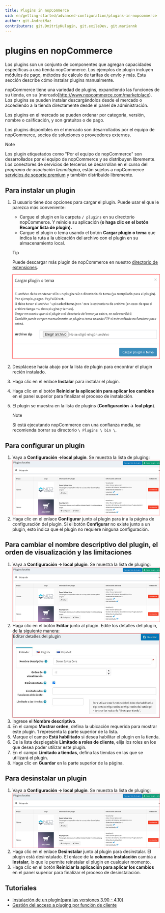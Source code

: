 ```yaml
---
title: Plugins in nopCommerce
uid: en/getting-started/advanced-configuration/plugins-in-nopcommerce
author: git.AndreiMaz
contributors: git.DmitriyKulagin, git.exileDev, git.mariannk
---
```


# plugins en nopCommerce

Los plugins son un conjunto de componentes que agregan capacidades específicas a una tienda nopCommerce. Los ejemplos de plugin incluyen módulos de pago, métodos de cálculo de tarifas de envío y más. Esta sección describe cómo instalar plugins manualmente.

nopCommerce tiene una variedad de plugins, expandiendo las funciones de su tienda, en su [mercado]http://www.nopcommerce.com/marketplace). Los plugins se pueden instalar descargándolos desde el mercado o accediendo a la tienda directamente desde el panel de administración.

Los plugins en el mercado se pueden ordenar por categoría, versión, nombre o calificación, y son gratuitos o de pago.

Los plugins disponibles en el mercado son desarrollados por el equipo de nopCommerce, socios de soluciones o proveedores externos.

> [!NOTE]
>
> Los plugin etiquetados como "Por el equipo de nopCommerce" son desarrollados por el equipo de nopCommerce y se distribuyen libremente. Los conectores de servicios de terceros se desarrollan en el curso del *programa de asociación tecnológica*, están sujetos a nopCommerce [servicios de soporte premium](http://www.nopcommerce.com/nopcommerce-premium-support-services) y también distribuido libremente.

## Para instalar un plugin

1. El usuario tiene dos opciones para cargar el plugin. Puede usar el que le parezca más conveniente:
    * Cargue el plugin  en la carpeta `/ plugins` en su directorio nopCommerce. Y reinicie su aplicación **(o haga clic en el botón Recargar lista de plugin).**
    * Cargue el plugin o tema usando el botón **Cargar plugin o tema** que indica la ruta a la ubicación del archivo con el plugin en su almacenamiento local.

    > [!TIP]
    >
    > Puede descargar más plugin de nopCommerce en nuestro [directorio de extensiones](https://www.nopcommerce.com/marketplace).

    ![Cargar plugin](_static/plugins-in-nopcommerce/plugin-upload.png)

1. Desplácese hacia abajo por la lista de plugin para encontrar el plugin recién instalado.
1. Haga clic en el enlace **Instalar** para instalar el plugin.
1. Haga clic en el botón **Reiniciar la aplicación para aplicar los cambios** en el panel superior para finalizar el proceso de instalación.
1. El plugin se muestra en la lista de plugins (**Configuración → lcal plgn**).

    > [!NOTE]
    >
    > Si está ejecutando nopCommerce con una confianza media, se recomienda borrar su directorio `\ Plugins \ bin \`.

## Para configurar un plugin
1. Vaya a **Configuración →local plugin**. Se muestra la lista de pluging:
    ![local plugin](_static/plugins-in-nopcommerce/local-plugins.png)
1. Haga clic en el enlace **Configurar** junto al plugin para ir a la página de configuración del plugin. Si el botón **Configurar** no existe junto a un plugin, esto indica que el plugin no requiere ninguna configuración.

## Para cambiar el nombre descriptivo del plugin, el orden de visualización y las limitaciones

1. Vaya a **Configuración → local plugin**. Se muestra la lista de pluging:
    ![local plugin](_static/plugins-in-nopcommerce/local-plugins.png)
1. Haga clic en el botón **Editar** junto al plugin. Edite los detalles del plugin, de la siguiente manera:
    ![Editar plugin](_static/plugins-in-nopcommerce/plugin-edit.jpg)
1. Ingrese el **Nombre descriptivo**.
1. En el campo **Mostrar orden**, defina la ubicación requerida para mostrar este plugin. 1 representa la parte superior de la lista.
1. Marque el campo **Está habilitado** si desea habilitar el plugin en la tienda.
1. De la lista desplegable **Limitado a roles de cliente**, elija los roles en los que desea poder utilizar este plugin.
1. En el campo **Limitado a tiendas**, defina las tiendas en las que se utilizará el plugin.
1. Haga clic en **Guardar** en la parte superior de la página.

## Para desinstalar un plugin

1. Vaya a **Configuración → local plugin**. Se muestra la lista de pluging:
![local plugin](_static/plugins-in-nopcommerce/local-plugins.png)
1. Haga clic en el enlace **Desinstalar** junto al plugin para desinstalar. El plugin está desinstalado. El enlace de la **columna Instalación** cambia a **Instalar**, lo que le permite reinstalar el plugin en cualquier momento.
1. Haga clic en el botón **Reiniciar la aplicación para aplicar los cambios** en el panel superior para finalizar el proceso de desinstalación.

## Tutoriales

- [Instalación de un plugin(para las versiones 3.90 - 4.10)](https://youtu.be/eLDsSm-4gKA)
- [Gestión del acceso a pluging por función de cliente](https://www.youtube.com/watch?v=52lVVpQ3Qag)
